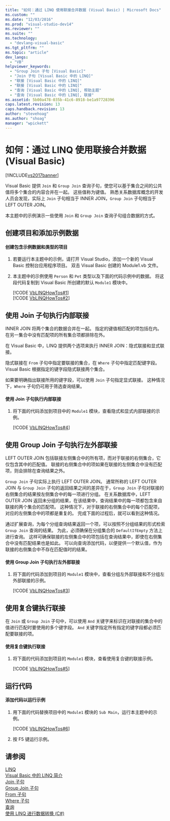 ```yaml
---
title: "如何：通过 LINQ 使用联接合并数据 (Visual Basic) | Microsoft Docs"
ms.custom: ""
ms.date: "12/03/2016"
ms.prod: "visual-studio-dev14"
ms.reviewer: ""
ms.suite: ""
ms.technology: 
  - "devlang-visual-basic"
ms.tgt_pltfrm: ""
ms.topic: "article"
dev_langs: 
  - "VB"
helpviewer_keywords: 
  - "Group Join 子句 [Visual Basic]"
  - "Join 子句 [Visual Basic 中的 LINQ]"
  - "联接 [Visual Basic 中的 LINQ]"
  - "联接 [Visual Basic 中的 LINQ]"
  - "查询 [Visual Basic 中的 LINQ], 帮助主题"
  - "查询 [Visual Basic 中的 LINQ], 联接"
ms.assetid: 5b00a478-035b-41c6-8918-be1a97728396
caps.latest.revision: 13
caps.handback.revision: 13
author: "stevehoag"
ms.author: "shoag"
manager: "wpickett"
---
```

# 如何：通过 LINQ 使用联接合并数据 (Visual Basic)
[!INCLUDE[vs2017banner](../../../../csharp/includes/vs2017banner.md)]

Visual Basic 提供 `Join` 和 `Group Join` 查询子句，使您可以基于集合之间的公共值将多个集合的内容合并在一起。  这些值称为键值。  熟悉关系数据库概念的开发人员会发现，实际上 `Join` 子句相当于 INNER JOIN，`Group Join` 子句相当于 LEFT OUTER JOIN。  
  
 本主题中的示例演示一些使用 `Join` 和 `Group Join` 查询子句组合数据的方式。  
  
## 创建项目和添加示例数据  
  
#### 创建包含示例数据和类型的项目  
  
1.  若要运行本主题中的示例，请打开 Visual Studio，添加一个新的 Visual Basic 控制台应用程序项目。  双击 Visual Basic 创建的 Module1.vb 文件。  
  
2.  本主题中的示例使用 `Person` 和 `Pet` 类型以及下面的代码示例中的数据。  将这段代码复制到 Visual Basic 所创建的默认 `Module1` 模块中。  
  
     [!CODE [VbLINQHowTos#1](../CodeSnippet/VS_Snippets_VBCSharp/VbLINQHowTos#1)]  
    [!CODE [VbLINQHowTos#2](../CodeSnippet/VS_Snippets_VBCSharp/VbLINQHowTos#2)]  
  
## 使用 Join 子句执行内部联接  
 INNER JOIN 将两个集合的数据合并在一起。  指定的键值相匹配的项包括在内。  在另一集合中没有匹配项的所有集合项都排除在外。  
  
 在 Visual Basic 中，LINQ 提供两个选项来执行 INNER JOIN：隐式联接和显式联接。  
  
 隐式联接在 `From` 子句中指定要联接的集合，在 `Where` 子句中指定匹配键字段。  Visual Basic 根据指定的键字段隐式联接两个集合。  
  
 如果要明确指出联接所用的键字段，可以使用 `Join` 子句指定显式联接。  这种情况下，`Where` 子句仍可用于筛选查询结果。  
  
#### 使用 Join 子句执行内部联接  
  
1.  将下面的代码添加到项目中的 `Module1` 模块，查看隐式和显式内部联接的示例。  
  
     [!CODE [VbLINQHowTos#4](../CodeSnippet/VS_Snippets_VBCSharp/VbLINQHowTos#4)]  
  
## 使用 Group Join 子句执行左外部联接  
 LEFT OUTER JOIN 包括联接左侧集合中的所有项，而对于联接的右侧集合，它仅包含其中的匹配值。  联接的右侧集合中的项如果在联接的左侧集合中没有匹配项，则会排除在查询结果之外。  
  
 `Group Join` 子句实际上执行 LEFT OUTER JOIN。  通常所称的 LEFT OUTER JOIN 与 `Group Join` 子句的返回结果之间的差异在于，`Group Join` 子句对联接的右侧集合的结果按左侧集合中的每一项进行分组。  在关系数据库中，LEFT OUTER JOIN 返回未分组的结果，在该结果中，查询结果中的每一项都包含来自联接的两个集合的匹配项。  这种情况下，对于联接的右侧集合中的每个匹配项，对应的左侧集合中的项都是重复的。  完成下面的过程后，就可以看到这种情况。  
  
 通过扩展查询，为每个分组查询结果返回一个项，可以按照不分组结果的形式检索 `Group Join` 查询的结果。  为此，必须确保在分组集合的 `DefaultIfEmpty` 方法上进行查询。  这样可确保联接的左侧集合中的项包括在查询结果中，即使在右侧集合中没有匹配结果也是如此。  可以向查询添加代码，以便提供一个默认值，作为联接的右侧集合中不存在匹配值时的结果。  
  
#### 使用 Group Join 子句执行左外部联接  
  
1.  将下面的代码添加到项目的 `Module1` 模块中，查看分组左外部联接和不分组左外部联接的示例。  
  
     [!CODE [VbLINQHowTos#3](../CodeSnippet/VS_Snippets_VBCSharp/VbLINQHowTos#3)]  
  
## 使用复合键执行联接  
 在 `Join` 或 `Group Join` 子句中，可以使用 `And` 关键字来标识在对联接的集合中的值进行匹配时要使用的多个键字段。  `And` 关键字指定所有指定的键字段都必须匹配要联接的项。  
  
#### 使用复合键执行联接  
  
1.  将下面的代码添加到项目的 `Module1` 模块，查看使用复合键的联接示例。  
  
     [!CODE [VbLINQHowTos#5](../CodeSnippet/VS_Snippets_VBCSharp/VbLINQHowTos#5)]  
  
## 运行代码  
  
#### 添加代码以运行示例  
  
1.  用下面的代码替换项目中的 `Module1` 模块的 `Sub Main`，运行本主题中的示例。  
  
     [!CODE [VbLINQHowTos#6](../CodeSnippet/VS_Snippets_VBCSharp/VbLINQHowTos#6)]  
  
2.  按 F5 键运行示例。  
  
## 请参阅  
 [LINQ](../../../../visual-basic/programming-guide/language-features/linq/index.md)   
 [Visual Basic 中的 LINQ 简介](../../../../visual-basic/programming-guide/language-features/linq/introduction-to-linq.md)   
 [Join 子句](../../../../visual-basic/language-reference/queries/join-clause.md)   
 [Group Join 子句](../../../../visual-basic/language-reference/queries/group-join-clause.md)   
 [From 子句](../../../../visual-basic/language-reference/queries/from-clause.md)   
 [Where 子句](../../../../visual-basic/language-reference/queries/where-clause.md)   
 [查询](../../../../visual-basic/language-reference/queries/queries.md)   
 [使用 LINQ 进行数据转换 \(C\#\)](../../../../csharp/programming-guide/concepts/linq/data-transformations-with-linq.md)